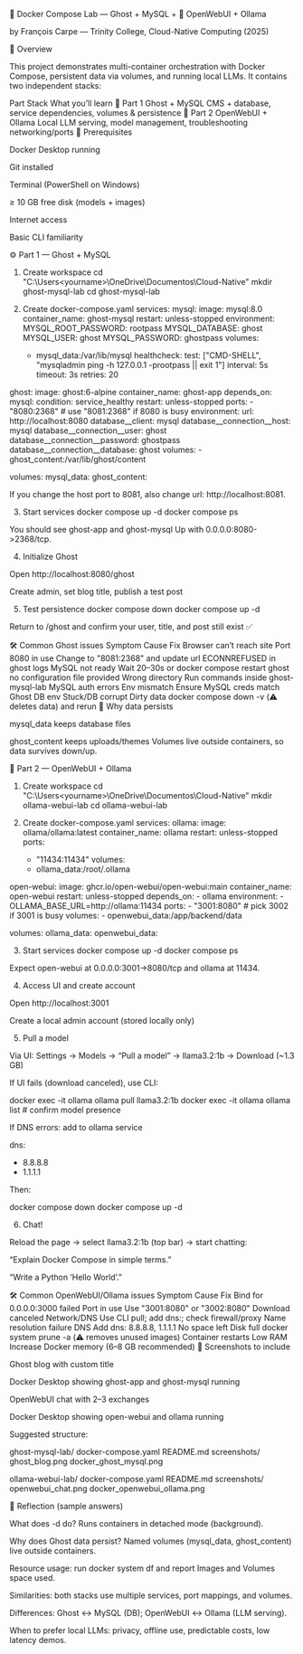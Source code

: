 🐋 Docker Compose Lab — Ghost + MySQL + 🤖 OpenWebUI + Ollama

by François Carpe — Trinity College, Cloud-Native Computing (2025)

📘 Overview

This project demonstrates multi-container orchestration with Docker Compose, persistent data via volumes, and running local LLMs. It contains two independent stacks:

Part	Stack	What you’ll learn
🧱 Part 1	Ghost + MySQL	CMS + database, service dependencies, volumes & persistence
🧠 Part 2	OpenWebUI + Ollama	Local LLM serving, model management, troubleshooting networking/ports
🧰 Prerequisites

Docker Desktop running

Git installed

Terminal (PowerShell on Windows)

≥ 10 GB free disk (models + images)

Internet access

Basic CLI familiarity

⚙️ Part 1 — Ghost + MySQL
1) Create workspace
cd "C:\Users\<yourname>\OneDrive\Documentos\Cloud-Native"
mkdir ghost-mysql-lab
cd ghost-mysql-lab

2) Create docker-compose.yaml
services:
  mysql:
    image: mysql:8.0
    container_name: ghost-mysql
    restart: unless-stopped
    environment:
      MYSQL_ROOT_PASSWORD: rootpass
      MYSQL_DATABASE: ghost
      MYSQL_USER: ghost
      MYSQL_PASSWORD: ghostpass
    volumes:
      - mysql_data:/var/lib/mysql
    healthcheck:
      test: ["CMD-SHELL", "mysqladmin ping -h 127.0.0.1 -prootpass || exit 1"]
      interval: 5s
      timeout: 3s
      retries: 20

  ghost:
    image: ghost:6-alpine
    container_name: ghost-app
    depends_on:
      mysql:
        condition: service_healthy
    restart: unless-stopped
    ports:
      - "8080:2368"        # use "8081:2368" if 8080 is busy
    environment:
      url: http://localhost:8080
      database__client: mysql
      database__connection__host: mysql
      database__connection__user: ghost
      database__connection__password: ghostpass
      database__connection__database: ghost
    volumes:
      - ghost_content:/var/lib/ghost/content

volumes:
  mysql_data:
  ghost_content:


If you change the host port to 8081, also change url: http://localhost:8081.

3) Start services
docker compose up -d
docker compose ps


You should see ghost-app and ghost-mysql Up with 0.0.0.0:8080->2368/tcp.

4) Initialize Ghost

Open http://localhost:8080/ghost

Create admin, set blog title, publish a test post

5) Test persistence
docker compose down
docker compose up -d


Return to /ghost and confirm your user, title, and post still exist ✅

🛠 Common Ghost issues
Symptom	Cause	Fix
Browser can’t reach site	Port 8080 in use	Change to "8081:2368" and update url
ECONNREFUSED in ghost logs	MySQL not ready	Wait 20–30s or docker compose restart ghost
no configuration file provided	Wrong directory	Run commands inside ghost-mysql-lab
MySQL auth errors	Env mismatch	Ensure MySQL creds match Ghost DB env
Stuck/DB corrupt	Dirty data	docker compose down -v (⚠️ deletes data) and rerun
💾 Why data persists

mysql_data keeps database files

ghost_content keeps uploads/themes
Volumes live outside containers, so data survives down/up.

🤖 Part 2 — OpenWebUI + Ollama
1) Create workspace
cd "C:\Users\<yourname>\OneDrive\Documentos\Cloud-Native"
mkdir ollama-webui-lab
cd ollama-webui-lab

2) Create docker-compose.yaml
services:
  ollama:
    image: ollama/ollama:latest
    container_name: ollama
    restart: unless-stopped
    ports:
      - "11434:11434"
    volumes:
      - ollama_data:/root/.ollama

  open-webui:
    image: ghcr.io/open-webui/open-webui:main
    container_name: open-webui
    restart: unless-stopped
    depends_on:
      - ollama
    environment:
      - OLLAMA_BASE_URL=http://ollama:11434
    ports:
      - "3001:8080"        # pick 3002 if 3001 is busy
    volumes:
      - openwebui_data:/app/backend/data

volumes:
  ollama_data:
  openwebui_data:

3) Start services
docker compose up -d
docker compose ps


Expect open-webui at 0.0.0.0:3001->8080/tcp and ollama at 11434.

4) Access UI and create account

Open http://localhost:3001

Create a local admin account (stored locally only)

5) Pull a model

Via UI: Settings → Models → “Pull a model” → llama3.2:1b → Download (~1.3 GB)

If UI fails (download canceled), use CLI:

docker exec -it ollama ollama pull llama3.2:1b
docker exec -it ollama ollama list   # confirm model presence


If DNS errors: add to ollama service

dns:
  - 8.8.8.8
  - 1.1.1.1


Then:

docker compose down
docker compose up -d

6) Chat!

Reload the page → select llama3.2:1b (top bar) → start chatting:

“Explain Docker Compose in simple terms.”

“Write a Python ‘Hello World’.”

🛠 Common OpenWebUI/Ollama issues
Symptom	Cause	Fix
Bind for 0.0.0.0:3000 failed	Port in use	Use "3001:8080" or "3002:8080"
Download canceled	Network/DNS	Use CLI pull; add dns:; check firewall/proxy
Name resolution failure	DNS	Add dns: 8.8.8.8, 1.1.1.1
No space left	Disk full	docker system prune -a (⚠️ removes unused images)
Container restarts	Low RAM	Increase Docker memory (6–8 GB recommended)
📸 Screenshots to include

Ghost blog with custom title

Docker Desktop showing ghost-app and ghost-mysql running

OpenWebUI chat with 2–3 exchanges

Docker Desktop showing open-webui and ollama running

Suggested structure:

ghost-mysql-lab/
  docker-compose.yaml
  README.md
  screenshots/
    ghost_blog.png
    docker_ghost_mysql.png

ollama-webui-lab/
  docker-compose.yaml
  README.md
  screenshots/
    openwebui_chat.png
    docker_openwebui_ollama.png

🧩 Reflection (sample answers)

What does -d do? Runs containers in detached mode (background).

Why does Ghost data persist? Named volumes (mysql_data, ghost_content) live outside containers.

Resource usage: run docker system df and report Images and Volumes space used.

Similarities: both stacks use multiple services, port mappings, and volumes.

Differences: Ghost ↔ MySQL (DB); OpenWebUI ↔ Ollama (LLM serving).

When to prefer local LLMs: privacy, offline use, predictable costs, low latency demos.



